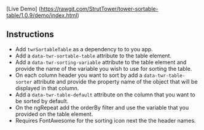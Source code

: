 [Live Demo] (https://rawgit.com/StrutTower/tower-sortable-table/1.0.9/demo/index.html)

## Instructions

- Add `twrSortableTable` as a dependency to to you app.
- Add a `data-twr-sortable-table` attribute to the table element.
- Add a `data-twr-sorting-variable` attribute to the table element and provide the name of the variable you wish to use for sorting the table.
- On each column header you want to sort by add a `data-twr-table-sorter` attribute and provide the property name of the object that will be displayed in that column.
- Add a `data-twr-table-default` attribute on the column that you want to be sorted by default.
- On the ngRepeat add the orderBy filter and use the variable that you provided on the table element.
- Requires FontAwesome for the sorting icon next the the header names.
